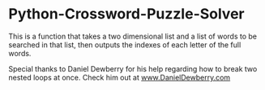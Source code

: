 # Python-Crossword-Puzzle-Solver
This is a function that takes a two dimensional list and a list of words to be searched in that list, then outputs the indexes of each letter of the full words.

Special thanks to Daniel Dewberry for his help regarding how to break two nested loops at once. Check him out at www.DanielDewberry.com
